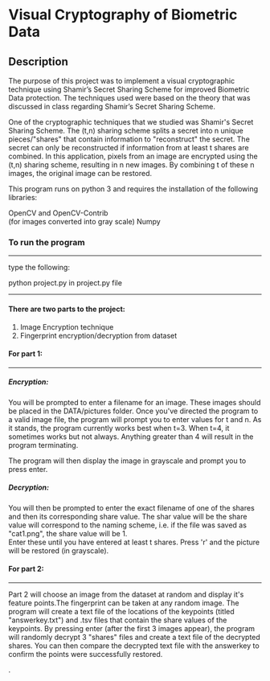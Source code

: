 # Visual Cryptography of Biometric Data



## Description
The purpose of this project was to implement a visual cryptographic technique using Shamir’s 
Secret Sharing Scheme for improved Biometric Data protection. The techniques used were based on the 
theory that was discussed in class regarding Shamir’s Secret Sharing Scheme. 

One of the cryptographic techniques that we studied was Shamir's Secret Sharing Scheme. The (t,n) sharing scheme splits a secret into n unique pieces/"shares" that contain information to "reconstruct" the secret. The secret can only be reconstructed if information from at least t shares are combined. In this application, pixels from an image are encrypted using the (t,n) sharing scheme, resulting in n new images. By combining t of these n images, the original image can be restored.  



This program runs on python 3 and requires the installation of the following libraries:

OpenCV and OpenCV-Contrib </br>(for images converted into gray scale)
Numpy </br>



### To run the program
****
type the following:

python project.py  in project.py file

****************************************

#### There are two parts to the project:
1. Image Encryption technique
2. Fingerprint encryption/decryption from dataset


#### For part 1:
_________________________________________________________
##### Encryption:
You will be prompted to enter a filename for an image.  These images should be placed in the DATA/pictures folder.
Once you've directed the program to a valid image file, the program will prompt you to enter values for t and n.
As it stands, the program currently works best when t=3.  When t=4, it sometimes works but not always.
Anything greater than 4 will result in the program terminating. </br>

The program will then display the image in grayscale and prompt you to press enter.


##### Decryption:

You will then be prompted to enter the exact filename of one of the shares and then its corresponding share value.  The shar value will
be the share value will correspond to the naming scheme, i.e. if the file was saved as "cat1.png", the share value will be 1.  
Enter these until you have entered at least t shares.
Press 'r' and the picture will be restored (in grayscale).

#### For part 2:
_____________________________________________________________
Part 2 will choose an image from the dataset at random and display it's feature points.The fingerprint can be taken at any random image.
The program will create a text file of the locations of the keypoints (titled "answerkey.txt") and .tsv files that contain the share values of the keypoints.
By pressing enter (after the first 3 images appear), the program will randomly decrypt 3 "shares" files and create a text file of the decrypted shares.  You can then compare the decrypted text file with the answerkey to confirm the points were successfully restored.


.
